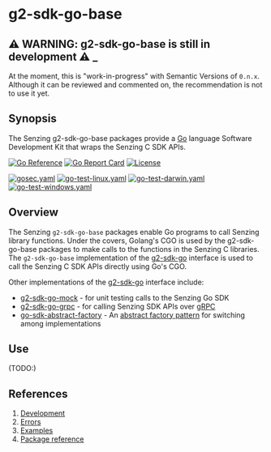 # g2-sdk-go-base

## :warning: WARNING: g2-sdk-go-base is still in development :warning: _

At the moment, this is "work-in-progress" with Semantic Versions of `0.n.x`.
Although it can be reviewed and commented on,
the recommendation is not to use it yet.

## Synopsis

The Senzing g2-sdk-go-base packages provide a
[Go](https://go.dev/)
language Software Development Kit that wraps the
Senzing C SDK APIs.

[![Go Reference](https://pkg.go.dev/badge/github.com/senzing/g2-sdk-go-base.svg)](https://pkg.go.dev/github.com/senzing/g2-sdk-go-base)
[![Go Report Card](https://goreportcard.com/badge/github.com/senzing/g2-sdk-go-base)](https://goreportcard.com/report/github.com/senzing/g2-sdk-go-base)
[![License](https://img.shields.io/badge/License-Apache2-brightgreen.svg)](https://github.com/Senzing/g2-sdk-go-base/blob/main/LICENSE)

[![gosec.yaml](https://github.com/Senzing/g2-sdk-go-base/actions/workflows/gosec.yaml/badge.svg)](https://github.com/Senzing/g2-sdk-go-base/actions/workflows/gosec.yaml)
[![go-test-linux.yaml](https://github.com/Senzing/g2-sdk-go-base/actions/workflows/go-test-linux.yaml/badge.svg)](https://github.com/Senzing/g2-sdk-go-base/actions/workflows/go-test-linux.yaml)
[![go-test-darwin.yaml](https://github.com/Senzing/g2-sdk-go-base/actions/workflows/go-test-darwin.yaml/badge.svg)](https://github.com/Senzing/g2-sdk-go-base/actions/workflows/go-test-darwin.yaml)
[![go-test-windows.yaml](https://github.com/Senzing/g2-sdk-go-base/actions/workflows/go-test-windows.yaml/badge.svg)](https://github.com/Senzing/g2-sdk-go-base/actions/workflows/go-test-windows.yaml)

## Overview

The Senzing `g2-sdk-go-base` packages enable Go programs to call Senzing library functions.
Under the covers, Golang's CGO is used by the g2-sdk-go-base packages to make calls
to the functions in the Senzing C libraries.
The `g2-sdk-go-base` implementation of the
[g2-sdk-go](https://github.com/Senzing/g2-sdk-go)
interface is used to call the Senzing C SDK APIs directly using Go's CGO.

Other implementations of the
[g2-sdk-go](https://github.com/Senzing/g2-sdk-go)
interface include:

- [g2-sdk-go-mock](https://github.com/Senzing/g2-sdk-go-mock) - for
  unit testing calls to the Senzing Go SDK
- [g2-sdk-go-grpc](https://github.com/Senzing/g2-sdk-go-grpc) - for
  calling Senzing SDK APIs over [gRPC](https://grpc.io/)
- [go-sdk-abstract-factory](https://github.com/Senzing/go-sdk-abstract-factory) - An
  [abstract factory pattern](https://en.wikipedia.org/wiki/Abstract_factory_pattern)
  for switching among implementations

## Use

(TODO:)

## References

1. [Development](docs/development.md)
1. [Errors](docs/errors.md)
1. [Examples](docs/examples.md)
1. [Package reference](https://pkg.go.dev/github.com/senzing/g2-sdk-go-base)
